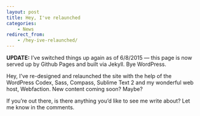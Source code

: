 ```yaml
---
layout: post
title: Hey, I've relaunched
categories:
    - News
redirect_from:
    - /hey-ive-relaunched/
---
```


**UPDATE:** I&rsquo;ve switched things up again as of 6/8/2015 &mdash; this page is now served up by Github Pages and built via Jekyll. Bye WordPress.

Hey, I&rsquo;ve re-designed and relaunched the site with the help of the WordPress Codex, Sass, Compass, Sublime Text 2 and my wonderful web host, Webfaction. New content coming soon? Maybe?

If you&rsquo;re out there, is there anything you&rsquo;d like to see me write about? Let me know in the comments.
